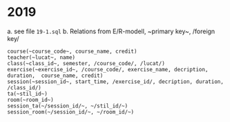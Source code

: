 # 2019 
a. see file `19-1.sql`
b. Relations from E/R-modell, \~primary key\~, /foreign key/
```
course(~course_code~, course_name, credit)
teacher(~lucat~, name)
class(~class_id~, semester, /course_code/, /lucat/)
exercise(~exercise_id~, /course_code/, exercise_name, decription, duration,  course_name, credit)
session(~session_id~, start_time, /exercise_id/, decription, duration, /class_id/)
ta(~stil_id~)
room(~room_id~)
session_ta(~/session_id/~, ~/stil_id/~)
session_room(~/session_id/~, ~/room_id/~)
```

